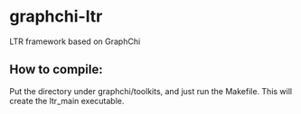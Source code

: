 graphchi-ltr
============

LTR framework based on GraphChi

How to compile:
--------------

Put the directory under graphchi/toolkits, and just run the Makefile. This will
create the ltr_main executable.

